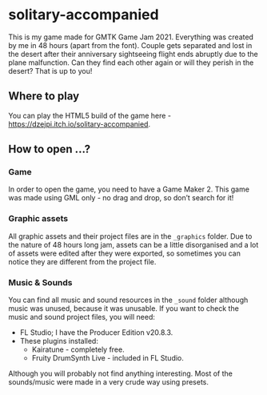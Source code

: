 # solitary-accompanied
This is my game made for GMTK Game Jam 2021. Everything was created by me in 48 hours (apart from the font). Couple gets separated and lost in the desert after their anniversary sightseeing flight ends abruptly due to the plane malfunction. Can they find each other again or will they perish in the desert? That is up to you!

## Where to play

You can play the HTML5 build of the game here - https://dzejpi.itch.io/solitary-accompanied.

## How to open ...?
### Game
In order to open the game, you need to have a Game Maker 2. This game was made using GML only - no drag and drop, so don’t search for it!

### Graphic assets
All graphic assets and their project files are in the `_graphics` folder. Due to the nature of 48 hours long jam, assets can be a little disorganised and a lot of assets were edited after they were exported, so sometimes you can notice they are different from the project file.

### Music & Sounds
You can find all music and sound resources in the `_sound` folder although music was unused, because it was unusable. If you want to check the music and sound project files, you will need:

* FL Studio; I have the Producer Edition v20.8.3.
* These plugins installed:
  * Kairatune - completely free.
  * Fruity DrumSynth Live - included in FL Studio.

Although you will probably not find anything interesting. Most of the sounds/music were made in a very crude way using presets.
